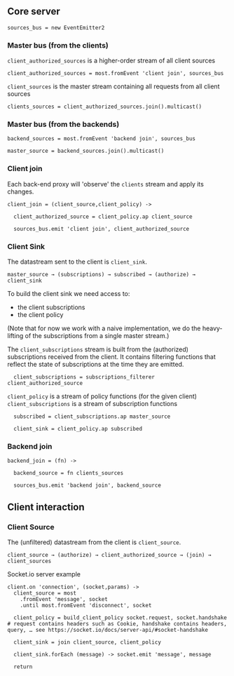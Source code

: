 Core server
-----------

    sources_bus = new EventEmitter2

### Master bus (from the clients)

`client_authorized_sources` is a higher-order stream of all client sources

    client_authorized_sources = most.fromEvent 'client join', sources_bus

`client_sources` is the master stream containing all requests from all client sources

    clients_sources = client_authorized_sources.join().multicast()

### Master bus (from the backends)

    backend_sources = most.fromEvent 'backend join', sources_bus

    master_source = backend_sources.join().multicast()

### Client join

Each back-end proxy will 'observe' the `clients` stream and apply its changes.

    client_join = (client_source,client_policy) ->

      client_authorized_source = client_policy.ap client_source

      sources_bus.emit 'client join', client_authorized_source

### Client Sink

The datastream sent to the client is `client_sink`.

```
master_source → (subscriptions) → subscribed → (authorize) → client_sink
```

To build the client sink we need access to:
- the client subscriptions
- the client policy

(Note that for now we work with a naive implementation, we do
the heavy-lifting of the subscriptions from a single master stream.)

The `client_subscriptions` stream is built from the (authorized) subscriptions received from the client.
It contains filtering functions that reflect the state of subscriptions at the time they are emitted.

      client_subscriptions = subscriptions_filterer client_authorized_source

`client_policy` is a stream of policy functions (for the given client)
`client_subscriptions` is a stream of subscription functions

      subscribed = client_subscriptions.ap master_source

      client_sink = client_policy.ap subscribed

### Backend join

    backend_join = (fn) ->

      backend_source = fn clients_sources

      sources_bus.emit 'backend join', backend_source

Client interaction
------------------

### Client Source

The (unfiltered) datastream from the client is `client_source`.

```
client_source → (authorize) → client_authorized_source → (join) → client_sources
```

Socket.io server example

    client.on 'connection', (socket,params) ->
      client_source = most
        .fromEvent 'message', socket
        .until most.fromEvent 'disconnect', socket

      client_policy = build_client_policy socket.request, socket.handshake # request contains headers such as Cookie, handshake contains headers, query, … see https://socket.io/docs/server-api/#socket-handshake

      client_sink = join client_source, client_policy

      client_sink.forEach (message) -> socket.emit 'message', message

      return
